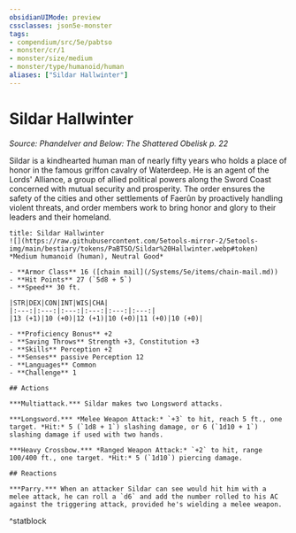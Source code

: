 ```yaml
---
obsidianUIMode: preview
cssclasses: json5e-monster
tags:
- compendium/src/5e/pabtso
- monster/cr/1
- monster/size/medium
- monster/type/humanoid/human
aliases: ["Sildar Hallwinter"]
---
```

# Sildar Hallwinter
*Source: Phandelver and Below: The Shattered Obelisk p. 22*  

Sildar is a kindhearted human man of nearly fifty years who holds a place of honor in the famous griffon cavalry of Waterdeep. He is an agent of the Lords' Alliance, a group of allied political powers along the Sword Coast concerned with mutual security and prosperity. The order ensures the safety of the cities and other settlements of Faerûn by proactively handling violent threats, and order members work to bring honor and glory to their leaders and their homeland.

```ad-statblock
title: Sildar Hallwinter
![](https://raw.githubusercontent.com/5etools-mirror-2/5etools-img/main/bestiary/tokens/PaBTSO/Sildar%20Hallwinter.webp#token)
*Medium humanoid (human), Neutral Good*

- **Armor Class** 16 ([chain mail](/Systems/5e/items/chain-mail.md))
- **Hit Points** 27 (`5d8 + 5`)
- **Speed** 30 ft.

|STR|DEX|CON|INT|WIS|CHA|
|:---:|:---:|:---:|:---:|:---:|:---:|
|13 (+1)|10 (+0)|12 (+1)|10 (+0)|11 (+0)|10 (+0)|

- **Proficiency Bonus** +2
- **Saving Throws** Strength +3, Constitution +3
- **Skills** Perception +2
- **Senses** passive Perception 12
- **Languages** Common
- **Challenge** 1

## Actions

***Multiattack.*** Sildar makes two Longsword attacks.

***Longsword.*** *Melee Weapon Attack:* `+3` to hit, reach 5 ft., one target. *Hit:* 5 (`1d8 + 1`) slashing damage, or 6 (`1d10 + 1`) slashing damage if used with two hands.

***Heavy Crossbow.*** *Ranged Weapon Attack:* `+2` to hit, range 100/400 ft., one target. *Hit:* 5 (`1d10`) piercing damage.

## Reactions

***Parry.*** When an attacker Sildar can see would hit him with a melee attack, he can roll a `d6` and add the number rolled to his AC against the triggering attack, provided he's wielding a melee weapon.
```
^statblock